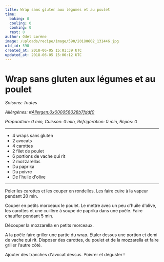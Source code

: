 ```yaml
---
title: Wrap sans gluten aux légumes et au poulet
time:
  baking: 0
  cooling: 0
  cooking: 0
  rest: 0
author: Odet Lorène
image: /uploads/recipe/image/590/20180602_131446.jpg
old_id: 590
created_at: 2018-06-05 15:01:39 UTC
updated_at: 2018-06-05 15:06:12 UTC
---
```


# Wrap sans gluten aux légumes et au poulet



*Saisons: Toutes*

*Allèrgènes: #<Allergen:0x000056028b7fddf0>*

*Préparation: 0 min, Cuisson: 0 min, Refrigération: 0 min, Repos: 0*

---

- 4 wraps sans gluten
- 2 avocats
- 4 carottes
- 2 filet de poulet
- 6 portions de vache qui rit
- 2 mozzarellas
- Du paprika
- Du poivre
- De l'huile d'olive

---

Peler les carottes et les couper en rondelles. Les faire cuire à la vapeur pendant 20 min.

Couper en petits morceaux le poulet. Le mettre avec un peu d'huile d'olive, les carottes et une cuillère à soupe de paprika dans une poêle. Faire chauffer pendant 5 min.

Découper la mozzarella en petits morceaux.

A la poêle faire griller une partie du wrap. Étaler dessus une portion et demi de vache qui rit. Disposer des carottes, du poulet et de la mozzarella et faire griller l'autre côté.

Ajouter des tranches d'avocat dessus. Poivrer et déguster ! 
